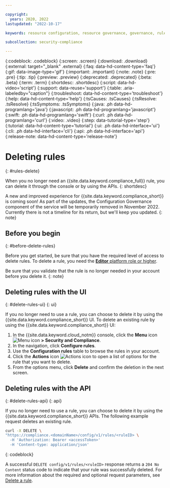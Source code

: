 ```yaml
---

copyright:
  years: 2020, 2022
lastupdated: "2022-10-17"

keywords: resource configuration, resource governance, governance, rule, config rule, properties, conditions, enforcement actions, evaluation results

subcollection: security-compliance

---
```


{:codeblock: .codeblock}
{:screen: .screen}
{:download: .download}
{:external: target="_blank" .external}
{:faq: data-hd-content-type='faq'}
{:gif: data-image-type='gif'}
{:important: .important}
{:note: .note}
{:pre: .pre}
{:tip: .tip}
{:preview: .preview}
{:deprecated: .deprecated}
{:beta: .beta}
{:term: .term}
{:shortdesc: .shortdesc}
{:script: data-hd-video='script'}
{:support: data-reuse='support'}
{:table: .aria-labeledby="caption"}
{:troubleshoot: data-hd-content-type='troubleshoot'}
{:help: data-hd-content-type='help'}
{:tsCauses: .tsCauses}
{:tsResolve: .tsResolve}
{:tsSymptoms: .tsSymptoms}
{:java: .ph data-hd-programlang='java'}
{:javascript: .ph data-hd-programlang='javascript'}
{:swift: .ph data-hd-programlang='swift'}
{:curl: .ph data-hd-programlang='curl'}
{:video: .video}
{:step: data-tutorial-type='step'}
{:tutorial: data-hd-content-type='tutorial'}
{:ui: .ph data-hd-interface='ui'}
{:cli: .ph data-hd-interface='cli'}
{:api: .ph data-hd-interface='api'}
{:release-note: data-hd-content-type='release-note'}


# Deleting rules
{: #rules-delete}

When you no longer need an {{site.data.keyword.compliance_full}} rule, you can delete it through the console or by using the APIs.
{: shortdesc}

A new and improved experience for {{site.data.keyword.compliance_short}} is coming soon! As part of the updates, the Configuration Governance component of the service will be temporarily removed in November 2022. Currently there is not a timeline for its return, but we'll keep you updated.
{: note}

## Before you begin 
{: #before-delete-rules}

Before you get started, be sure that you have the required level of access to delete rules. To delete a rule, you need the [**Editor** platform role or higher](/docs/security-compliance?topic=security-compliance-access-management).

Be sure that you validate that the rule is no longer needed in your account before you delete it.
{: note}


## Deleting rules with the UI
{: #delete-rules-ui}
{: ui}

If you no longer need to use a rule, you can choose to delete it by using the {{site.data.keyword.compliance_short}} UI. To delete an existing rule by using the {{site.data.keyword.compliance_short}} UI:

1. In the {{site.data.keyword.cloud_notm}} console, click the **Menu** icon ![Menu icon](../../icons/icon_hamburger.svg) **> Security and Compliance**.
2. In the navigation, click **Configure rules**.
3. Use the **Configuration rules** table to browse the rules in your account.
4. Click the **Actions** icon ![Actions icon](../../icons/actions-icon-vertical.svg) to open a list of options for the rule that you want to delete.
5. From the options menu, click **Delete** and confirm the deletion in the next screen.

## Deleting rules with the API
{: #delete-rules-api}
{: api}

If you no longer need to use a rule, you can choose to delete it by using the {{site.data.keyword.compliance_short}} APIs. The following example request deletes an existing rule.

```sh
curl -X DELETE \
"https://compliance.<domainName>/config/v1/rules/<ruleID> \
  -H 'Authorization: Bearer <accessToken>'
  -H 'Content-type: application/json'
```
{: codeblock}

A successful `DELETE config/v1/rules/<ruleID>` response returns a `204 No Content` status code to indicate that your rule was successfully deleted. For more information about the required and optional request parameters, see [Delete a rule](/apidocs/security-compliance-config#delete-rule).

